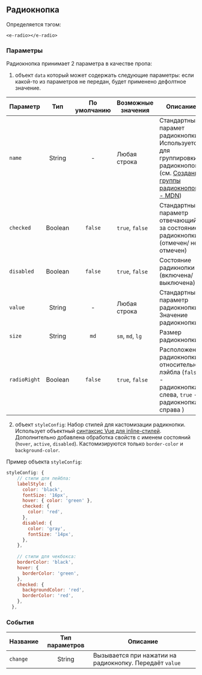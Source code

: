 ## Радиокнопка

Определяется тэгом:
```vue
<e-radio></e-radio>
```

### Параметры
Радиокнопка принимает 2 параметра в качестве пропа:
1. объект `data` который может содержать следующие параметры:
   если какой-то из параметров не передан, будет применено дефолтное значение.

| Параметр     |   Тип   | По умолчанию | Возможные значения                                                                                                                                                                            | Описание                                                                                                                                                                                                                                                                                                                                                                                                                       |
|--------------|:-------:|:------------:|-----------------------------------------------------------------------------------------------------------------------------------------------------------------------------------------------|--------------------------------------------------------------------------------------------------------------------------------------------------------------------------------------------------------------------------------------------------------------------------------------------------------------------------------------------------------------------------------------------------------------------------------|
| `name`       | String  |      -       | Любая строка                                                                                                                                                                                  | Стандартный парамет радиокнопки. Используется для группировки радиокнопок (см. [Создание группы радиокнопок - MDN](https://developer.mozilla.org/ru/docs/Web/HTML/Element/Input/radio#%D1%81%D0%BE%D0%B7%D0%B4%D0%B0%D0%BD%D0%B8%D0%B5_%D0%B3%D1%80%D1%83%D0%BF%D0%BF%D1%8B_%D1%80%D0%B0%D0%B4%D0%B8%D0%BE%D0%BA%D0%BD%D0%BE%D0%BF%D0%BE%D0%BA))                                                                               |
| `checked`    | Boolean |   `false`    | `true`, `false`                                                                                                                                                                               | Стандартный параметр отвечающий за состояние радиокнопки (отмечен/ не отмечен)                                                                                                                                                                                                                                                                                                                                                 |
| `disabled`   | Boolean |   `false`    | `true`, `false`                                                                                                                                                                               | Состояние радикнопки  (включена/выключена)                                                                                                                                                                                                                                                                                                                                                                                     |
| `value`      | String  |      -       | Любая строка                                                                                                                                                                                  | Стандартный параметр радиокнопки. Значение радиокнопки                                                                                                                                                                                                                                                                                                                                                                         |
| `size`       | String  |     `md`     | ``sm``, ``md``, ``lg``                                                                                                                                                                        | Размер радиокнопки                                                                                                                                                                                                                                                                                                                                                                                                             |
| `radioRight` | Boolean |   `false`    | `true`, `false`                                                                                                                                                                               | Расположение радиокнопки относительно лэйбла (`false` - радиокнопка слева, `true`  - радиокнопка справа )                                                                                                                                                                                                                                                                                                                      |

2. объект `styleConfig`:
Набор стилей для кастомизации радикнопки. Использует объектный [синтаксис Vue для inline-стилей](https://v3.ru.vuejs.org/ru/guide/class-and-style.html#%D1%81%D0%B2%D1%8F%D0%B7%D1%8B%D0%B2%D0%B0%D0%BD%D0%B8%D0%B5-inline-%D1%81%D1%82%D0%B8%D0%BB%D0%B5%D0%B8).
Дополнительно добавлена обработка свойств с именем состояний (``hover``, ``active``, ``disabled``). 
Кастомизируются только `border-color` и `background-color`.

Пример объекта `styleConfig`:
```javascript
styleConfig: {
    // стили для лейбла:
    labelStyle: {
      color: 'black',
      fontSize: '16px',
      hover: { color: 'green' },
      checked: {
        color: 'red',
      },
      disabled: {
        color: 'gray',
        fontSize: '14px',
      },
    },
    
    // стили для чекбокса:
    borderColor: 'black',
    hover: {
      borderColor: 'green',
    },
    checked: {
      backgroundColor: 'red',
      borderColor: 'red',
    },
  },
```

### События
| Название | Тип параметров | Описание                                                |
|----------|:--------------:|---------------------------------------------------------|
| `change` |     String     | Вызывается при нажатии на радиокнопку. Передаёт `value` |